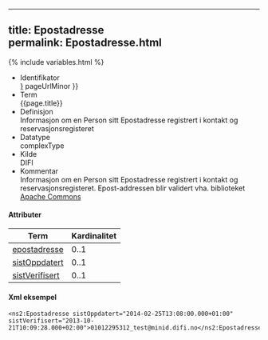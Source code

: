 -----

title: Epostadresse  
permalink: Epostadresse.html
-----

{% include variables.html %}

  - Identifikator  
    <span style="{ pageUrlMinor ;">[}]({{)</span> pageUrlMinor }}
  - Term  
    {{page.title}}
  - Definisjon  
    Informasjon om en Person sitt Epostadresse registrert i kontakt og
    reservasjonsregisteret
  - Datatype  
    complexType
  - Kilde  
    DIFI
  - Kommentar  
    Informasjon om en Person sitt Epostadresse registrert i kontakt og
    reservasjonsregisteret. Epost-addressen blir validert vha.
    biblioteket [Apache
    Commons](http://commons.apache.org/proper/commons-validator/)

#### Attributer

| Term                                     | Kardinalitet |
| --- | --- |
| [epostadresse](/Felles/epostadresse)     | 0..1         |
| [sistOppdatert](/Felles/sistOppdatert)   | 0..1         |
| [sistVerifisert](/Felles/sistVerifisert) | 0..1         |

#### Xml eksempel

``` brush: xml; toolbar: false
<ns2:Epostadresse sistOppdatert="2014-02-25T13:08:00.000+01:00" sistVerifisert="2013-10-21T10:09:28.000+02:00">01012295312_test@minid.difi.no</ns2:Epostadresse>
```
